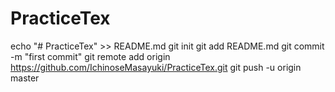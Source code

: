 # PracticeTex
echo "# PracticeTex" >> README.md
git init
git add README.md
git commit -m "first commit"
git remote add origin https://github.com/IchinoseMasayuki/PracticeTex.git
git push -u origin master
